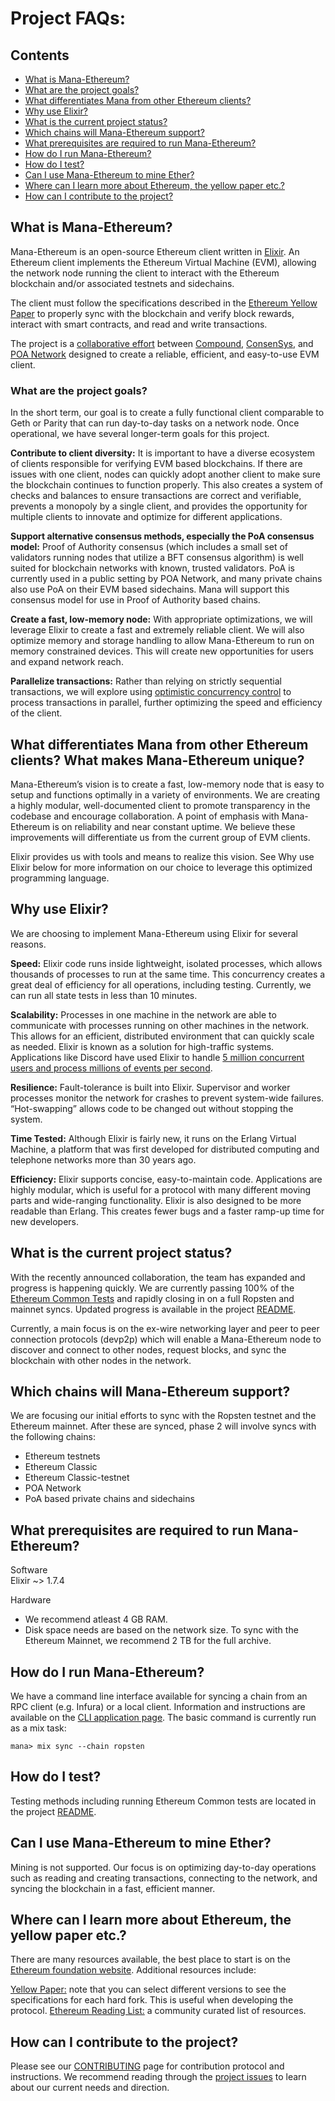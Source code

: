 # Project FAQs:

## Contents
- [What is Mana-Ethereum?](#what-is-mana-ethereum)
- [What are the project goals?](#what-are-the-project-goals)
- [What differentiates Mana from other Ethereum clients?](#what-differentiates-mana-from-other-ethereum-clients)
- [Why use Elixir?](#why-use-elixir)
- [What is the current project status?](#what-is-the-current-project-status)
- [Which chains will Mana-Ethereum support?](#which-chains-will-mana-ethereum-support)
- [What prerequisites are required to run Mana-Ethereum?](#what-prerequisites-are-required-to-run-mana-ethereum)
- [How do I run Mana-Ethereum?](#how-do-i-run-mana-ethereum)
- [How do I test?](#how-do-i-test)
- [Can I use Mana-Ethereum to mine Ether?](#can-i-use-mana-ethereum-to-mine-ether)
- [Where can I learn more about Ethereum, the yellow paper etc.?](#where-can-i-learn-more-about-etherem-the-yellow-paper-etc)
- [How can I contribute to the project?](#how-can-i-contribute-to-the-project)

## What is Mana-Ethereum?

Mana-Ethereum is an open-source Ethereum client written in [Elixir](https://elixir-lang.org/). An Ethereum client implements the Ethereum Virtual Machine (EVM), allowing the network node running the client to interact with the Ethereum blockchain and/or associated testnets and sidechains. 

The client must follow the specifications described in the [Ethereum Yellow Paper](https://github.com/ethereum/yellowpaper) to properly sync with the blockchain and verify block rewards, interact with smart contracts, and read and write transactions. 

The project is a [collaborative effort](https://medium.com/poa-network/poa-network-compound-and-consensys-announce-collaboration-on-ethereum-client-written-in-elixir-b265d048402) between [Compound](https://compound.finance/), [ConsenSys](https://consensys.net/), and [POA Network](https://poa.network/) designed to create a reliable, efficient, and easy-to-use EVM client.

### What are the project goals?

In the short term, our goal is to create a fully functional client comparable to Geth or Parity that can run day-to-day tasks on a network node. Once operational, we have several longer-term goals for this project.

**Contribute to client diversity:** It is important to have a diverse ecosystem of clients responsible for verifying EVM based blockchains. If there are issues with one client, nodes can quickly adopt another client to make sure the blockchain continues to function properly. This also creates a system of checks and balances to ensure transactions are correct and verifiable, prevents a monopoly by a single client, and provides the opportunity for multiple clients to innovate and optimize for different applications.

**Support alternative consensus methods, especially the PoA consensus model:** Proof of Authority consensus (which includes a small set of validators running nodes that utilize a BFT consensus algorithm) is well suited for blockchain networks with known, trusted validators. PoA is currently used in a public setting by POA Network, and many private chains also use PoA on their EVM based sidechains. Mana will support this consensus model for use in Proof of Authority based chains.

**Create a fast, low-memory node:**  With appropriate optimizations, we will leverage Elixir to create a fast and extremely reliable client. We will also optimize memory and storage handling to allow Mana-Ethereum to run on memory constrained devices. This will create new opportunities for users and expand network reach.

**Parallelize transactions:** Rather than relying on strictly sequential transactions, we will explore using [optimistic concurrency control](https://en.wikipedia.org/wiki/Optimistic_concurrency_control) to process transactions in parallel, further optimizing the speed and efficiency of the client.

## What differentiates Mana from other Ethereum clients? What makes Mana-Ethereum unique?

Mana-Ethereum’s vision is to create a fast, low-memory node that is easy to setup and functions optimally in a variety of environments.  We are creating a highly modular, well-documented client to promote transparency in the codebase and encourage collaboration. A point of emphasis with Mana-Ethereum is on reliability and near constant uptime. We believe these improvements will differentiate us from the current group of EVM clients.

Elixir provides us with tools and means to realize this vision. See Why use Elixir below for more information on our choice to leverage this optimized programming language.

## Why use Elixir?

We are choosing to implement Mana-Ethereum using Elixir for several reasons.

**Speed:** Elixir code runs inside lightweight, isolated processes, which allows thousands of processes to run at the same time. This concurrency creates a great deal of efficiency for all operations, including testing. Currently, we can run all state tests in less than 10 minutes.

**Scalability:**  Processes in one machine in the network are able to communicate with processes running on other machines in the network. This allows for an efficient, distributed environment that can quickly scale as needed. Elixir is known as a solution for high-traffic systems. Applications like Discord have used Elixir to handle [5 million concurrent users and process millions of events per second](https://blog.discordapp.com/scaling-elixir-f9b8e1e7c29b). 

**Resilience:** Fault-tolerance is built into Elixir. Supervisor and worker processes monitor the network for crashes to prevent system-wide failures. “Hot-swapping” allows code to be changed out without stopping the system.

**Time Tested:** Although Elixir is fairly new, it runs on the Erlang Virtual Machine, a platform that was first developed for distributed computing and telephone networks more than 30 years ago. 

**Efficiency:**  Elixir supports concise, easy-to-maintain code. Applications are highly modular, which is useful for a protocol with many different moving parts and wide-ranging functionality. Elixir is also designed to be more readable than Erlang. This creates fewer bugs and a faster ramp-up time for new developers.

## What is the current project status?

With the recently announced collaboration, the team has expanded and progress is happening quickly. We are currently passing 100% of the [Ethereum Common Tests](https://github.com/ethereum/tests) and rapidly closing in on a full Ropsten and mainnet syncs. Updated progress is available in the project [README](https://github.com/mana-ethereum/mana).

Currently, a main focus is on the ex-wire networking layer and peer to peer connection protocols (devp2p) which will enable a Mana-Ethereum node to discover and connect to other nodes, request blocks, and sync the blockchain with other nodes in the network.

## Which chains will Mana-Ethereum support? 

We are focusing our initial efforts to sync with the Ropsten testnet and the Ethereum mainnet. After these are synced, phase 2 will involve syncs with the following chains:
- Ethereum testnets
- Ethereum Classic
- Ethereum Classic-testnet
- POA Network
- PoA based private chains and sidechains

## What prerequisites are required to run Mana-Ethereum?

Software  
Elixir ~> 1.7.4

Hardware 
- We recommend atleast 4 GB RAM. 
- Disk space needs are based on the network size. To sync with the Ethereum Mainnet, we recommend 2 TB for the full archive. 

## How do I run Mana-Ethereum?

We have a command line interface available for syncing a chain from an RPC client (e.g. Infura) or a local client. Information and instructions are available on the [CLI application page](https://github.com/mana-ethereum/mana/tree/master/apps/cli). The basic command is currently run as a mix task:

```mana> mix sync --chain ropsten```

## How do I test?

Testing methods including running Ethereum Common tests are located in the project [README](https://github.com/mana-ethereum/mana#Testing).

## Can I use Mana-Ethereum to mine Ether?

Mining is not supported. Our focus is on optimizing day-to-day operations such as reading and creating transactions, connecting to the network, and syncing the blockchain in a fast, efficient manner.  

## Where can I learn more about Ethereum, the yellow paper etc.?

There are many resources available, the best place to start is on the [Ethereum foundation website](https://www.ethereum.org/). Additional resources include:

[Yellow Paper:](https://github.com/ethereum/yellowpaper) note that you can select different versions to see the specifications for each hard fork. This is useful when developing the protocol.
[Ethereum Reading List:](https://github.com/Scanate/EthList) a community curated list of resources.

## How can I contribute to the project?

Please see our [CONTRIBUTING](https://github.com/mana-ethereum/mana/blob/master/CONTRIBUTING.md) page for contribution protocol and instructions. We recommend reading through the [project issues](https://github.com/mana-ethereum/mana/issues) to learn about our current needs and direction.
